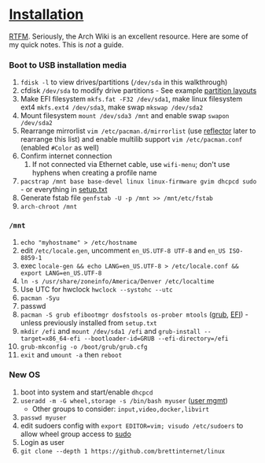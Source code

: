 # [Installation](https://wiki.archlinux.org/index.php/Installation_guide)

[RTFM](https://wiki.archlinux.org/). Seriously, the Arch Wiki is an excellent resource. Here are some of my quick notes. This is _not_ a guide.

### Boot to USB installation media

1. `fdisk -l` to view drives/partitions (`/dev/sda` in this walkthrough)
1. cfdisk `/dev/sda` to modify drive partitions - See example [partition layouts](https://wiki.archlinux.org/index.php/Installation_guide#Partition_the_disks)
1. Make EFI filesystem `mkfs.fat -F32 /dev/sda1`, make linux filesystem ext4 `mkfs.ext4 /dev/sda3`, make swap `mkswap /dev/sda2`
1. Mount filesystem `mount /dev/sda3 /mnt` and enable swap `swapon /dev/sda2`
1. Rearrange mirrorlist `vim /etc/pacman.d/mirrorlist` (use [reflector](https://wiki.archlinux.org/index.php/Reflector) later to rearrange this list) and enable multilib support `vim /etc/pacman.conf` (enabled `#Color` as well)
1. Confirm internet connection
   1. If not connected via Ethernet cable, use `wifi-menu`; don't use hyphens when creating a profile name
1. `pacstrap /mnt base base-devel linux linux-firmware gvim dhcpcd sudo` - or everything in [setup.txt](../pacakges/setup.txt)
1. Generate fstab file `genfstab -U -p /mnt >> /mnt/etc/fstab`
1. `arch-chroot /mnt`

### `/mnt`

1. `echo "myhostname" > /etc/hostname`
1. edit `/etc/locale.gen`, uncomment `en_US.UTF-8 UTF-8` and `en_US ISO-8859-1`
1. exec `locale-gen && echo LANG=en_US.UTF-8 > /etc/locale.conf && export LANG=en_US.UTF-8`
1. `ln -s /usr/share/zoneinfo/America/Denver /etc/localtime`
1. Use UTC for hwclock `hwclock --systohc --utc`
1. `pacman -Syu`
1. passwd
1. `pacman -S grub efibootmgr dosfstools os-prober mtools` ([grub](https://wiki.archlinux.org/index.php/GRUB#Installation_2), [EFI](https://wiki.archlinux.org/index.php/EFI_system_partition)) - unless previously installed from `setup.txt`
1. `mkdir /efi` and `mount /dev/sda1 /efi` and `grub-install --target=x86_64-efi --bootloader-id=GRUB --efi-directory=/efi`
1. `grub-mkconfig -o /boot/grub/grub.cfg`
1. `exit` and `umount -a` then `reboot`

### New OS

1. boot into system and start/enable `dhcpcd`
1. `useradd -m -G wheel,storage -s /bin/bash myuser` ([user mgmt](https://wiki.archlinux.org/index.php/Users_and_groups#User_management))
   - Other groups to consider: `input,video,docker,libvirt`
1. `passwd myuser`
1. edit sudoers config with `export EDITOR=vim; visudo /etc/sudoers` to allow wheel group access to [sudo](https://wiki.archlinux.org/index.php/Sudo#Configuration)
1. Login as user
1. `git clone --depth 1 https://github.com/brettinternet/linux`
